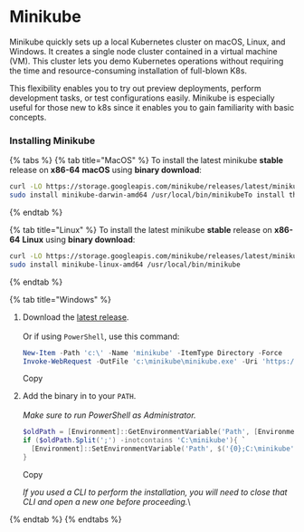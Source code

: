 # Minikube

Minikube quickly sets up a local Kubernetes cluster on macOS, Linux, and Windows. It creates a single node cluster contained in a virtual machine (VM). This cluster lets you demo Kubernetes operations without requiring the time and resource-consuming installation of full-blown K8s.

This flexibility enables you to try out preview deployments, perform development tasks, or test configurations easily. Minikube is especially useful for those new to k8s since it enables you to gain familiarity with basic concepts.

### Installing Minikube

{% tabs %}
{% tab title="MacOS" %}
To install the latest minikube **stable** release on **x86-64** **macOS** using **binary download**:



```bash
curl -LO https://storage.googleapis.com/minikube/releases/latest/minikube-darwin-amd64
sudo install minikube-darwin-amd64 /usr/local/bin/minikubeTo install the latest minikube stable release on x86-64 macOS using binary download:
```
{% endtab %}

{% tab title="Linux" %}
To install the latest minikube **stable** release on **x86-64** **Linux** using **binary download**:



```bash
curl -LO https://storage.googleapis.com/minikube/releases/latest/minikube-linux-amd64
sudo install minikube-linux-amd64 /usr/local/bin/minikube
```
{% endtab %}

{% tab title="Windows" %}
1.  Download the [latest release](https://storage.googleapis.com/minikube/releases/latest/minikube-installer.exe).\
    \
    Or if using `PowerShell`, use this command:

    ```powershell
    New-Item -Path 'c:\' -Name 'minikube' -ItemType Directory -Force
    Invoke-WebRequest -OutFile 'c:\minikube\minikube.exe' -Uri 'https://github.com/kubernetes/minikube/releases/latest/download/minikube-windows-amd64.exe' -UseBasicParsing
    ```

    Copy
2.  Add the binary in to your `PATH`.\
    \
    _Make sure to run PowerShell as Administrator._

    ```powershell
    $oldPath = [Environment]::GetEnvironmentVariable('Path', [EnvironmentVariableTarget]::Machine)
    if ($oldPath.Split(';') -inotcontains 'C:\minikube'){ `
      [Environment]::SetEnvironmentVariable('Path', $('{0};C:\minikube' -f $oldPath), [EnvironmentVariableTarget]::Machine) `
    }
    ```

    Copy

    _If you used a CLI to perform the installation, you will need to close that CLI and open a new one before proceeding._\

{% endtab %}
{% endtabs %}
